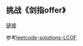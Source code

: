 ## 挑战《剑指offer》  

[链接](https://www.nowcoder.com/ta/coding-interviews)  

参考[leetcode-solutions-LCOF](https://github.com/OctopusLian/leetcode-solutions/tree/master/LCOF)  